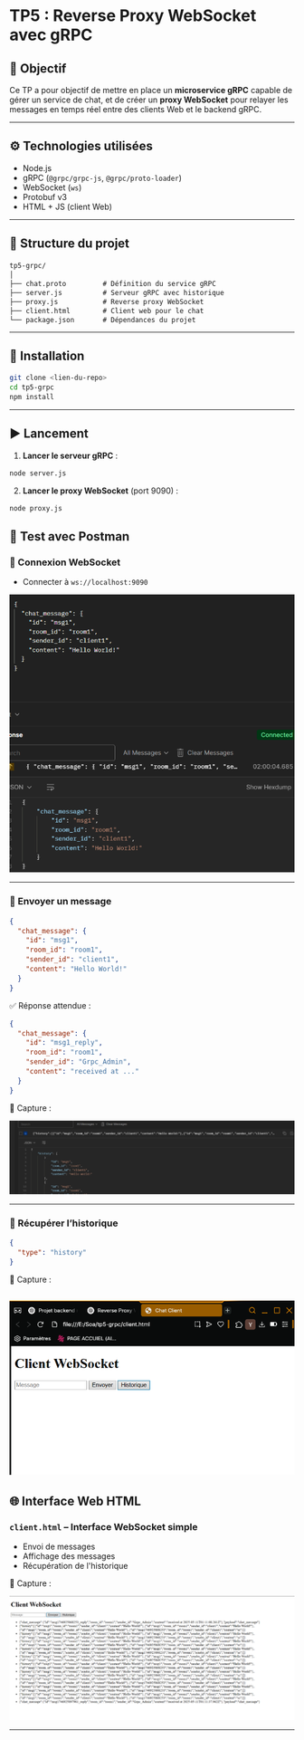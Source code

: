 # TP5 : Reverse Proxy WebSocket avec gRPC

## 🧠 Objectif

Ce TP a pour objectif de mettre en place un **microservice gRPC** capable de gérer un service de chat, et de créer un **proxy WebSocket** pour relayer les messages en temps réel entre des clients Web et le backend gRPC.

---

## ⚙️ Technologies utilisées

- Node.js
- gRPC (`@grpc/grpc-js`, `@grpc/proto-loader`)
- WebSocket (`ws`)
- Protobuf v3
- HTML + JS (client Web)

---

## 📁 Structure du projet

```
tp5-grpc/
│
├── chat.proto         # Définition du service gRPC
├── server.js          # Serveur gRPC avec historique
├── proxy.js           # Reverse proxy WebSocket
├── client.html        # Client web pour le chat
└── package.json       # Dépendances du projet
```

---

## 🚀 Installation

```bash
git clone <lien-du-repo>
cd tp5-grpc
npm install
```

---

## ▶️ Lancement

1. **Lancer le serveur gRPC** :

```bash
node server.js
```

2. **Lancer le proxy WebSocket** (port 9090) :

```bash
node proxy.js
```


## 🧪 Test avec Postman

### 🔌 Connexion WebSocket

- Connecter à `ws://localhost:9090`

![Connexion WebSocket](./captures/postman_connect.png)

---

### 💬 Envoyer un message

```json
{
  "chat_message": {
    "id": "msg1",
    "room_id": "room1",
    "sender_id": "client1",
    "content": "Hello World!"
  }
}
```

✅ Réponse attendue :

```json
{
  "chat_message": {
    "id": "msg1_reply",
    "room_id": "room1",
    "sender_id": "Grpc_Admin",
    "content": "received at ..."
  }
}
```

📸 Capture :

![history](./captures/postman_history.png)

---

### 📜 Récupérer l’historique

```json
{
  "type": "history"
}
```

📸 Capture :

![Historique](./captures/client_html.png)
---

## 🌐 Interface Web HTML

### `client.html` – Interface WebSocket simple

- Envoi de messages
- Affichage des messages
- Récupération de l'historique

📸 Capture :

![Client HTML](./captures/history.png)

---

